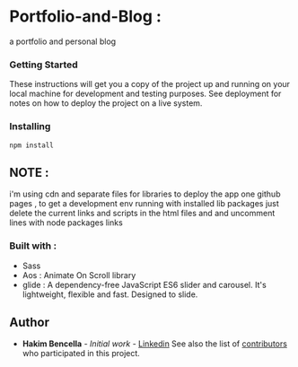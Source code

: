 
# Portfolio-and-Blog :
a portfolio and personal blog

### Getting Started
These instructions will get you a copy of the project up and running on your local machine for development and testing purposes. See deployment for notes on how to deploy the project on a live system.

### Installing

```
npm install
```

## NOTE : 

i'm using cdn and separate files for libraries to deploy the app one github pages , to get a development env running with installed lib packages just delete the current links and scripts in the html files and and uncomment lines with node packages links  

### Built with : 

* Sass 
* Aos :  Animate On Scroll library 
* glide : A dependency-free JavaScript ES6 slider and carousel. It's lightweight, flexible and fast. Designed to slide.

## Author

* **Hakim Bencella** - *Initial work* - [Linkedin](https://www.linkedin.com/in/hakim-bencella-838944138/)
See also the list of [contributors](https://github.com/H4kim/portfolio-and-blog/graphs/contributors) who participated in this project.
